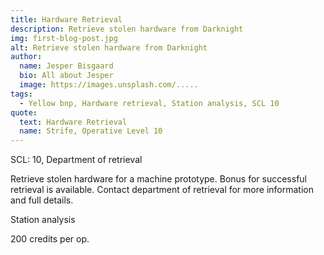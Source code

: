 ```yaml
---
title: Hardware Retrieval
description: Retrieve stolen hardware from Darknight
img: first-blog-post.jpg
alt: Retrieve stolen hardware from Darknight
author:
  name: Jesper Bisgaard
  bio: All about Jesper
  image: https://images.unsplash.com/.....
tags:
  - Yellow bnp, Hardware retrieval, Station analysis, SCL 10
quote:
  text: Hardware Retrieval
  name: Strife, Operative Level 10
---
```


<article-title>
  <template #title>
    Hardware Retrieval
  </template>
</article-title>

SCL: 10, Department of retrieval

Retrieve stolen hardware for a machine prototype. Bonus for successful retrieval is available. Contact department of retrieval for more information and full details.

Station analysis

200 credits per op.

<article-footer>
  <template #text>
    Hardware Retrieval
  </template>
</article-footer>
